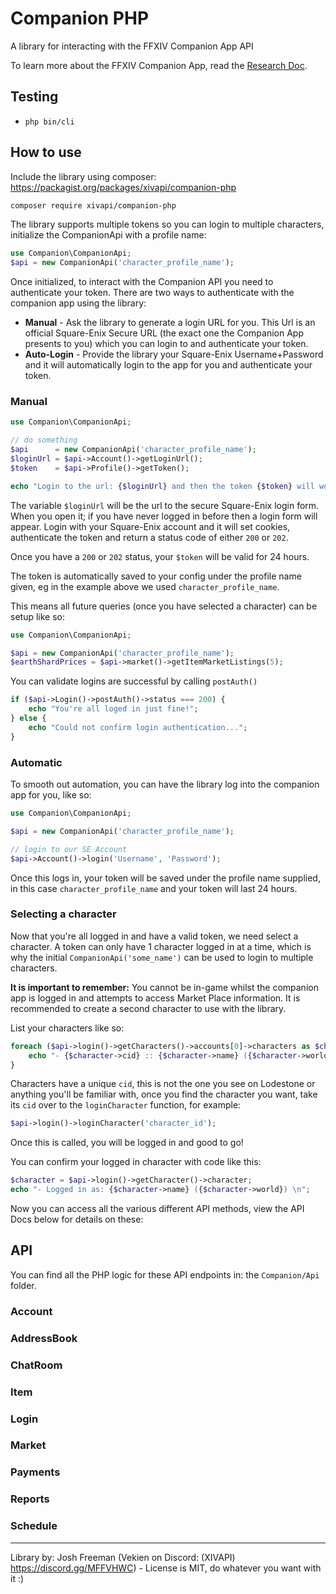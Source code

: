 
# Companion PHP  
  
A library for interacting with the FFXIV Companion App API  
  
To learn more about the FFXIV Companion App, read the [Research Doc](https://github.com/viion/ffxiv-datamining/blob/master/docs/CompanionAppApi.md).  
  
## Testing  
  
- `php bin/cli`  
  
## How to use  
  
Include the library using composer: https://packagist.org/packages/xivapi/companion-php  
  
```bash  
composer require xivapi/companion-php
```  
  
The library supports multiple tokens so you can login to multiple characters, initialize the CompanionApi with a profile name:  
  
```php  
use Companion\CompanionApi;  
$api = new CompanionApi('character_profile_name');  
```  
  
Once initialized, to interact with the Companion API you need to authenticate your token. There are two ways to authenticate with the companion app using the library:  
  
- **Manual** - Ask the library to generate a login URL for you. This Url is an official Square-Enix Secure URL (the exact one the Companion App presents to you) which you can login to and authenticate your token.  
- **Auto-Login** - Provide the library your Square-Enix Username+Password and it will automatically login to the app for you and authenticate your token.  
  
### Manual

```php
use Companion\CompanionApi; 

// do something
$api      = new CompanionApi('character_profile_name');
$loginUrl = $api->Account()->getLoginUrl();
$token    = $api->Profile()->getToken();

echo "Login to the url: {$loginUrl} and then the token {$token} will work";
```

The variable `$loginUrl` will be the url to the secure Square-Enix login form. When you open it; if you have never logged in before then a login form will appear. Login with your Square-Enix account and it will set cookies, authenticate the token and return a status code of either `200` or `202`.

Once you have a `200` or `202` status, your `$token` will be valid for 24 hours.

The token is automatically saved to your config under the profile name given, eg in the example above we used `character_profile_name`. 

This means all future queries (once you have selected a character) can be setup like so:

```php
use Companion\CompanionApi; 

$api = new CompanionApi('character_profile_name');
$earthShardPrices = $api->market()->getItemMarketListings(5);
```

You can validate logins are successful by calling `postAuth()`

```php
if ($api->Login()->postAuth()->status === 200) {
    echo "You're all loged in just fine!";
} else {
    echo "Could not confirm login authentication...";
}
```

### Automatic

To smooth out automation, you can have the library log into the companion app for you, like so:

```php
use Companion\CompanionApi; 

$api = new CompanionApi('character_profile_name');

// login to our SE Account
$api->Account()->login('Username', 'Password');
```

Once this logs in, your token will be saved under the profile name supplied, in this case `character_profile_name` and your token will last 24 hours.

### Selecting a character

Now that you're all logged in and have a valid token, we need select a character. A token can only have 1 character logged in at a time, which is why the initial `CompanionApi('some_name')` can be used to login to multiple characters.

**It is important to remember:** You cannot be in-game whilst the companion app is logged in and attempts to access Market Place information. It is recommended to create a second character to use with the library.

List your characters like so:

```php
foreach ($api->login()->getCharacters()->accounts[0]->characters as $character) {
    echo "- {$character->cid} :: {$character->name} ({$character->world})\n";
}
```

Characters have a unique `cid`, this is not the one you see on Lodestone or anything you'll be familiar with, once you find the character you want, take its `cid` over to the `loginCharacter` function, for example:

```php
$api->login()->loginCharacter('character_id');
```

Once this is called, you will be logged in and good to go!

You can confirm your logged in character with code like this:

```php
$character = $api->login()->getCharacter()->character;
echo "- Logged in as: {$character->name} ({$character->world}) \n";
```

Now you can access all the various different API methods, view the API Docs below for details on these:

## API

You can find all the PHP logic for these API endpoints in: the `Companion/Api` folder.

### Account

### AddressBook

### ChatRoom

### Item

### Login

### Market

### Payments

### Reports

### Schedule

---

Library by: Josh Freeman (Vekien on Discord: (XIVAPI) https://discord.gg/MFFVHWC) - License is MIT, do whatever you want with it :)
